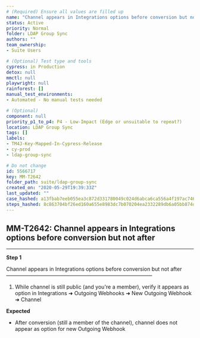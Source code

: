 ```yaml
---
# (Required) Ensure all values are filled up
name: "Channel appears in Integrations options before conversion but not after"
status: Active
priority: Normal
folder: LDAP Group Sync
authors: ""
team_ownership: 
- Suite Users

# (Optional) Test type and tools
cypress: in Production
detox: null
mmctl: null
playwright: null
rainforest: []
manual_test_environments: 
- Automated - No manual tests needed

# (Optional)
component: null
priority_p1_to_p4: P4 - Low-Impact (Edge or unsuitable to repeat?)
location: LDAP Group Sync
tags: []
labels: 
- TM4J-Key-Mapped-In-Cypress-Release
- cy-prod
- ldap-group-sync

# Do not change
id: 5566717
key: MM-T2642
folder_path: suite/ldap-group-sync
created_on: "2020-05-29T19:39:33Z"
last_updated: ""
case_hashed: a13fbab7eeb055ea3c872d331780049c024d6abca6ca556a4f197ac746e5abf30ea2573b0338645c76c01d1e146405aa
steps_hashed: 8c863704bf26ed160a655e8983dc7b070204ea2332289db6a05bb874d800df5f8bfe249e6cc042f124159796c73909b3
---
```


## MM-T2642: Channel appears in Integrations options before conversion but not after

---

**Step 1**

Channel appears in Integrations options before conversion but not after\
————————————————————————————

1. While channel is still public (and you're a member), verify it appears as option in Integrations ➜ Outgoing Webhooks ➜ New Outgoing Webhook ➜ Channel

**Expected**

- After conversion (still a member of the channel), channel does not appear as option for new Outgoing Webhook
